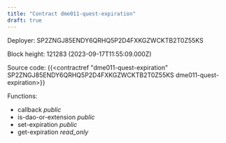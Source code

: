 ```yaml
---
title: "Contract dme011-quest-expiration"
draft: true
---
```

Deployer: SP2ZNGJ85ENDY6QRHQ5P2D4FXKGZWCKTB2T0Z55KS


 



Block height: 121283 (2023-09-17T11:55:09.000Z)

Source code: {{<contractref "dme011-quest-expiration" SP2ZNGJ85ENDY6QRHQ5P2D4FXKGZWCKTB2T0Z55KS dme011-quest-expiration>}}

Functions:

* callback _public_
* is-dao-or-extension _public_
* set-expiration _public_
* get-expiration _read_only_
